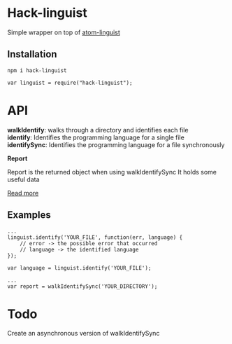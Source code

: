 # Hack-linguist

Simple wrapper on top of [atom-linguist](https://github.com/lee-dohm/atom-linguist)

## Installation  

```
npm i hack-linguist
```
```
var linguist = require("hack-linguist");
```

# API  

**walkIdentify**: walks through a directory and identifies each file  
**identify**: Identifies the programming language for a single file  
**identifySync**: Identifies the programming language for a file synchronously


**Report**

Report is the returned object when using walkIdentifySync
It holds some useful data

[Read more](https://github.com/jvhoven/hack-linguist/blob/master/lib/report.js)

## Examples

```
...
linguist.identify('YOUR_FILE', function(err, language) {
	// error -> the possible error that occurred
	// language -> the identified language
});

var language = linguist.identify('YOUR_FILE');
```

```
...
var report = walkIdentifySync('YOUR_DIRECTORY');
```

# Todo

Create an asynchronous version of walkIdentifySync